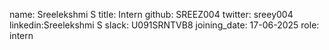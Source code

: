 name: Sreelekshmi S
title: Intern
github: SREEZ004
twitter: sreey004
linkedin:Sreelekshmi S
slack: U091SRNTVB8
joining_date: 17-06-2025
role: intern 
